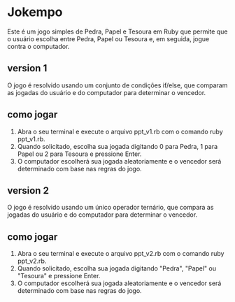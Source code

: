 # Jokempo
Este é um jogo simples de Pedra, Papel e Tesoura em Ruby que permite que o usuário escolha entre Pedra, Papel ou Tesoura e, em seguida, jogue contra o computador.

## version 1
O jogo é resolvido usando um conjunto de condições if/else, que comparam as jogadas do usuário e do computador para determinar o vencedor.

## como jogar
1. Abra o seu terminal e execute o arquivo ppt_v1.rb com o comando ruby ppt_v1.rb.
2. Quando solicitado, escolha sua jogada digitando 0 para Pedra, 1 para Papel ou 2 para Tesoura e pressione Enter.
3. O computador escolherá sua jogada aleatoriamente e o vencedor será determinado com base nas regras do jogo.


## version 2
O jogo é resolvido usando um único operador ternário, que compara as jogadas do usuário e do computador para determinar o vencedor.

## como jogar
1. Abra o seu terminal e execute o arquivo ppt_v2.rb com o comando ruby ppt_v2.rb.
2. Quando solicitado, escolha sua jogada digitando "Pedra", "Papel" ou "Tesoura" e pressione Enter.
3. O computador escolherá sua jogada aleatoriamente e o vencedor será determinado com base nas regras do jogo.
